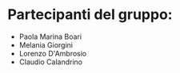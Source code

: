 # Partecipanti del gruppo:
- Paola Marina Boari
- Melania Giorgini
- Lorenzo D'Ambrosio
- Claudio Calandrino